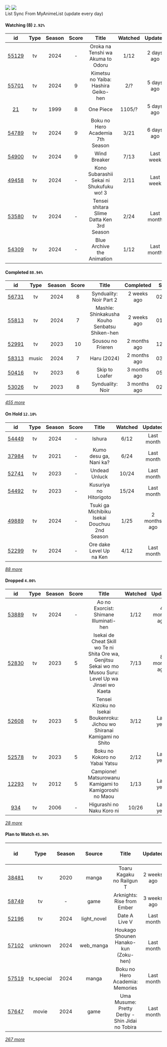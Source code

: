 [![](https://img.shields.io/badge/MyAnimeList-2E51A2?logo=MyAnimeList&logoColor=FFFFFF&style=flat)](https://myanimelist.net/profile/Faelayis)
[![](https://img.shields.io/badge/Anilist-02A9FF?logo=AniList&logoColor=FFFFFF&style=flat)](https://anilist.co/user/Faelayis/)<br>
List Sync From MyAnimeList (update every day)

#### Watching (8) ``2.92%``

|                      id                      | Type | Season | Score |                   Title                   | Watched |   Updated  | Start Date |
| :------------------------------------------: | :--: | :----: | :---: | :---------------------------------------: | :-----: | :--------: | :--------: |
| [55129](https://myanimelist.net/anime/55129) |  tv  |  2024  |   -   |     Oroka na Tenshi wa Akuma to Odoru     |   1/12  | 2 days ago | 05/23/2024 |
| [55701](https://myanimelist.net/anime/55701) |  tv  |  2024  |   9   |    Kimetsu no Yaiba: Hashira Geiko-hen    |   2/?   | 5 days ago | 05/15/2024 |
|    [21](https://myanimelist.net/anime/21)    |  tv  |  1999  |   8   |                 One Piece                 |  1105/? | 5 days ago | 01/01/2013 |
| [54789](https://myanimelist.net/anime/54789) |  tv  |  2024  |   9   |      Boku no Hero Academia 7th Season     |   3/21  | 6 days ago | 05/07/2024 |
| [54900](https://myanimelist.net/anime/54900) |  tv  |  2024  |   9   |                Wind Breaker               |   7/13  |  Last week | 04/14/2024 |
| [49458](https://myanimelist.net/anime/49458) |  tv  |  2024  |   -   |  Kono Subarashii Sekai ni Shukufuku wo! 3 |   2/11  |  Last week | 04/11/2024 |
| [53580](https://myanimelist.net/anime/53580) |  tv  |  2024  |   -   | Tensei shitara Slime Datta Ken 3rd Season |   2/24  | Last month | 04/06/2024 |
| [54309](https://myanimelist.net/anime/54309) |  tv  |  2024  |   -   |         Blue Archive the Animation        |   1/12  | Last month | 04/08/2024 |

*[](https://github.com/Faelayis/MyAnimeList-History/blob/master/List/Anime/watching.md)*

#### Completed ``88.94%``

|                      id                      |    Type    | Season | Score |                                                   Title                                                   |   Completed   | Start Date | Finish Date |
| :------------------------------------------: | :--------: | :----: | :---: | :-------------------------------------------------------------------------------------------------------: | :-----------: | :--------: | :---------: |
| [56731](https://myanimelist.net/anime/56731) |     tv     |  2024  |   8   |                                          Synduality: Noir Part 2                                          |  2 weeks ago  | 02/27/2024 |  05/10/2024 |
| [55813](https://myanimelist.net/anime/55813) |     tv     |  2024  |   7   |                               Mashle: Shinkakusha Kouho Senbatsu Shiken-hen                               |  2 weeks ago  | 01/09/2024 |  05/10/2024 |
| [52991](https://myanimelist.net/anime/52991) |     tv     |  2023  |   10  |                                             Sousou no Frieren                                             |  2 months ago | 12/15/2023 |  03/24/2024 |
| [58313](https://myanimelist.net/anime/58313) |    music   |  2024  |   7   |                                                Haru (2024)                                                |  2 months ago | 03/05/2024 |  03/05/2024 |
| [50416](https://myanimelist.net/anime/50416) |     tv     |  2023  |   6   |                                               Skip to Loafer                                              |  3 months ago | 05/10/2023 |  02/28/2024 |
| [53026](https://myanimelist.net/anime/53026) |     tv     |  2023  |   8   |                                              Synduality: Noir                                             |  3 months ago | 02/27/2024 |  02/27/2024 |


*[455 more](https://github.com/Faelayis/MyAnimeList-History/blob/master/List/Anime/completed.md)*

#### On Hold ``12.10%``

|                      id                      |   Type  | Season | Score |                                                     Title                                                     | Watched |    Updated    | Start Date |
| :------------------------------------------: | :-----: | :----: | :---: | :-----------------------------------------------------------------------------------------------------------: | :-----: | :-----------: | :--------: |
| [54449](https://myanimelist.net/anime/54449) |    tv   |  2024  |   -   |                                                     Ishura                                                    |   6/12  |   Last month  | 03/22/2024 |
| [37984](https://myanimelist.net/anime/37984) |    tv   |  2021  |   -   |                                             Kumo desu ga, Nani ka?                                            |   6/24  |   Last month  | 03/14/2024 |
| [52741](https://myanimelist.net/anime/52741) |    tv   |  2023  |   -   |                                                 Undead Unluck                                                 |  10/24  |   Last month  | 02/04/2024 |
| [54492](https://myanimelist.net/anime/54492) |    tv   |  2023  |   -   |                                             Kusuriya no Hitorigoto                                            |  15/24  |   Last month  | 01/13/2024 |
| [49889](https://myanimelist.net/anime/49889) |    tv   |  2024  |   -   |                                  Tsuki ga Michibiku Isekai Douchuu 2nd Season                                 |   1/25  |  2 months ago | 01/08/2024 |
| [52299](https://myanimelist.net/anime/52299) |    tv   |  2024  |   -   |                                            Ore dake Level Up na Ken                                           |   4/12  |   Last month  | 01/07/2024 |


*[88 more](https://github.com/Faelayis/MyAnimeList-History/blob/master/List/Anime/on_hold.md)*

#### Dropped ``4.06%``

|                      id                      | Type | Season | Score |                                                   Title                                                   | Watched |    Updated   | Start Date |
| :------------------------------------------: | :--: | :----: | :---: | :-------------------------------------------------------------------------------------------------------: | :-----: | :----------: | :--------: |
| [53889](https://myanimelist.net/anime/53889) |  tv  |  2024  |   -   |                                   Ao no Exorcist: Shimane Illuminati-hen                                  |   1/12  | 4 months ago | 01/10/2024 |
| [52830](https://myanimelist.net/anime/52830) |  tv  |  2023  |   5   | Isekai de Cheat Skill wo Te ni Shita Ore wa, Genjitsu Sekai wo mo Musou Suru: Level Up wa Jinsei wo Kaeta |   7/13  | 8 months ago | 04/04/2023 |
| [52608](https://myanimelist.net/anime/52608) |  tv  |  2023  |   5   |                  Tensei Kizoku no Isekai Boukenroku: Jichou wo Shiranai Kamigami no Shito                 |   3/12  |   Last year  | 04/03/2023 |
| [52578](https://myanimelist.net/anime/52578) |  tv  |  2023  |   5   |                                       Boku no Kokoro no Yabai Yatsu                                       |   2/12  |   Last year  | 04/02/2023 |
| [12293](https://myanimelist.net/anime/12293) |  tv  |  2012  |   5   |                           Campione! Matsurowanu Kamigami to Kamigoroshi no Maou                           |   1/13  |   Last year  | 03/20/2023 |
|   [934](https://myanimelist.net/anime/934)   |  tv  |  2006  |   -   |                                         Higurashi no Naku Koro ni                                         |  10/26  |   Last year  | 12/23/2022 |


*[28 more](https://github.com/Faelayis/MyAnimeList-History/blob/master/List/Anime/dropped.md)*

#### Plan to Watch ``45.90%``

|                      id                      |    Type    | Season |    Source    |                                                        Title                                                        |    Updated    | Plan Start Date |
| :------------------------------------------: | :--------: | :----: | :----------: | :-----------------------------------------------------------------------------------------------------------------: | :-----------: | :-------------: |
| [38481](https://myanimelist.net/anime/38481) |     tv     |  2020  |     manga    |                                              Toaru Kagaku no Railgun T                                              |  2 weeks ago  |        -        |
| [58749](https://myanimelist.net/anime/58749) |     tv     |    -   |     game     |                                              Arknights: Rise from Ember                                             |  3 weeks ago  |        -        |
| [52196](https://myanimelist.net/anime/52196) |     tv     |  2024  |  light_novel |                                                    Date A Live V                                                    |   Last month  |        -        |
| [57102](https://myanimelist.net/anime/57102) |   unknown  |  2024  |   web_manga  |                                        Houkago Shounen Hanako-kun (Zoku-hen)                                        |   Last month  |        -        |
| [57519](https://myanimelist.net/anime/57519) | tv_special |  2024  |     manga    |                                           Boku no Hero Academia: Memories                                           |   Last month  |        -        |
| [57647](https://myanimelist.net/anime/57647) |    movie   |  2024  |     game     |                                   Uma Musume: Pretty Derby - Shin Jidai no Tobira                                   |   Last month  |        -        |


*[267 more](https://github.com/Faelayis/MyAnimeList-History/blob/master/List/Anime/plan_to_watch.md)*
